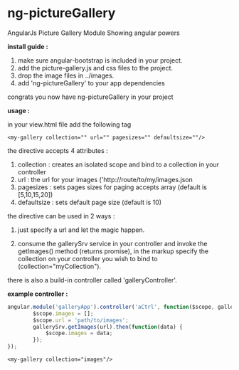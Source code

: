 ng-pictureGallery
=================

AngularJs Picture Gallery Module
Showing angular powers

 

__install guide :__

1. make sure angular-bootstrap is included in your project.
2. add the picture-gallery.js and css files to the project.
3. drop the image files in ../images.
4. add 'ng-pictureGallery' to your app dependencies

congrats you now have ng-pictureGallery in your project


__usage :__

in your view.html file add the following tag

    <my-gallery collection="" url="" pagesizes="" defaultsize=""/>   


the directive accepts 4 attributes :

1. collection  : creates an isolated scope and bind to a collection in your controller
2. url         : the url for your images ('http://route/to/my/images.json
3. pagesizes   : sets pages sizes for paging accepts array (default is [5,10,15,20])
4. defaultsize : sets default page size (default is 10)


the directive can be used in 2 ways :

1. just specify a url and let the magic happen.

2. consume the gallerySrv service in your controller 
and invoke the getImages() method (returns promise),
in the markup specify the collection on your controller 
you wish to bind to (collection="myCollection").

there is also a build-in controller called 'galleryController'.

__example controller :__
```js
angular.module('galleryApp').controller('aCtrl', function($scope, gallerySrv) {
        $scope.images = [];
        $scope.url = 'path/to/images';
        gallerySrv.getImages(url).then(function(data) {
            $scope.images = data;
        });
});
```
 `<my-gallery collection="images"/>`
